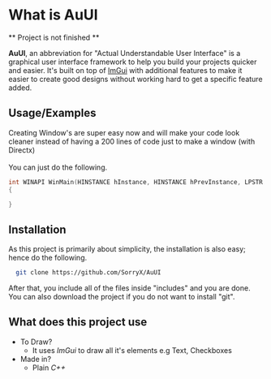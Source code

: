 # What is AuUI

** Project is not finished **

**AuUI**, an abbreviation for "Actual Understandable User Interface" is a graphical user interface framework to help you build your projects quicker and easier. 
It's built on top of [ImGui](https://github.com/ocornut/imgui) with additional features to make it easier to create good designs without working hard to get a specific feature added.

## Usage/Examples

Creating Window's are super easy now and will make your code look cleaner instead of having a 200 lines 
of code just to make a window (with Directx)
<br><br>
You can just do the following.
```c++
int WINAPI WinMain(HINSTANCE hInstance, HINSTANCE hPrevInstance, LPSTR lpCmdLine, int nCmdShow)
{

}
```

  

## Installation

As this project is primarily about simplicity, the installation is also easy; hence do the following.

```bash
  git clone https://github.com/SorryX/AuUI
```

After that, you include all of the files inside "includes" and you are done.
<br>
You can also download the project if you do not want to install "git".

## What does this project use

- To Draw?
  - It uses *ImGui* to draw all it's elements e.g Text, Checkboxes
- Made in?
  - Plain *C++*
